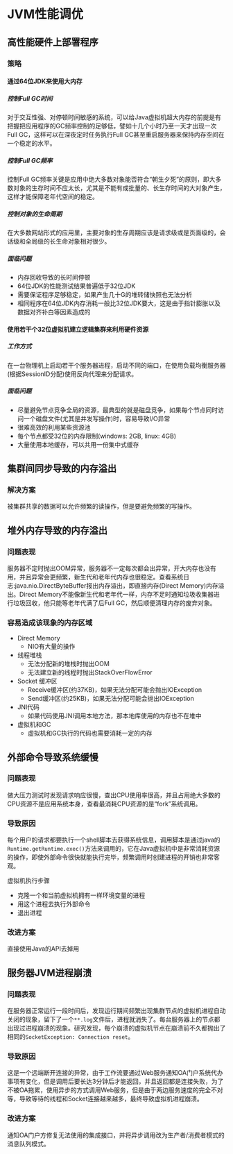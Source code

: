 # JVM性能调优

## 高性能硬件上部署程序

### 策略

#### 通过64位JDK来使用大内存

##### 控制Full GC时间

对于交互性强、对停顿时间敏感的系统，可以给Java虚拟机超大内存的前提是有把握把应用程序的GC频率控制的足够低，譬如十几个小时乃至一天才出现一次Full GC，这样可以在深夜定时任务执行Full GC甚至重启服务器来保持内存空间在一个稳定的水平。

##### 控制Full GC频率

控制Full GC频率关键是应用中绝大多数对象能否符合“朝生夕死”的原则，即大多数对象的生存时间不应太长，尤其是不能有成批量的、长生存时间的大对象产生，这样才能保障老年代空间的稳定。

##### 控制对象的生命周期

在大多数网站形式的应用里，主要对象的生存周期应该是请求级或是页面级的，会话级和全局级的长生命对象相对很少。

##### 面临问题

* 内存回收导致的长时间停顿
* 64位JDK的性能测试结果普遍低于32位JDK
* 需要保证程序足够稳定，如果产生几十G的堆转储快照也无法分析
* 相同程序在64位JDK内存消耗一般比32位JDK要大，这是由于指针膨胀以及数据对齐补白等因素造成的

#### 使用若干个32位虚拟机建立逻辑集群来利用硬件资源

##### 工作方式

在一台物理机上启动若干个服务器进程，启动不同的端口，在使用负载均衡服务器(根据SessionID分配)使用反向代理来分配请求。

##### 面临问题

* 尽量避免节点竞争全局的资源，最典型的就是磁盘竞争，如果每个节点同时访问一个磁盘文件(尤其是并发写操作)时，容易导致I/O异常
* 很难高效的利用某些资源池
* 每个节点都受32位的内存限制(windows: 2GB, linux: 4GB)
* 大量使用本地缓存，可以共用一份集中式缓存



## 集群间同步导致的内存溢出

### 解决方案

被集群共享的数据可以允许频繁的读操作，但是要避免频繁的写操作。



## 堆外内存导致的内存溢出

### 问题表现

服务器不定时抛出OOM异常，服务器不一定每次都会出异常，开大内存也没有用，并且异常会更频繁，新生代和老年代内存也很稳定。查看系统日志:java.nio.DirectByteBuffer报出内存溢出，即直接内存(Direct Memory)内存溢出。Direct Memory不能像新生代和老年代一样，内存不足时通知垃圾收集器进行垃圾回收，他只能等老年代满了后Full GC，然后顺便清理内存的废弃对象。

### 容易造成该现象的内存区域

* Direct Memory
  * NIO有大量的操作
* 线程堆栈
  * 无法分配新的堆栈时抛出OOM
  * 无法建立新的线程时抛出StackOverFlowError
* Socket 缓冲区
  * Receive缓冲区(约37KB)，如果无法分配可能会抛出IOException
  * Send缓冲区(约25KB)，如果无法分配可能会抛出IOException
* JNI代码
  * 如果代码使用JNI调用本地方法，那本地库使用的内存也不在堆中
* 虚拟机和GC
  * 虚拟机和GC执行的代码也需要消耗一定的内存



## 外部命令导致系统缓慢

### 问题表现

做大压力测试时发现请求响应很慢，查出CPU使用率很高，并且占用绝大多数的CPU资源不是应用系统本身，查看最消耗CPU资源的是“fork”系统调用。

### 导致原因

每个用户的请求都要执行一个shell脚本去获得系统信息，调用脚本是通过java的`Runtime.getRuntime.exec()`方法来调用的，它在Java虚拟机中是非常消耗资源的操作，即使外部命令很快就能执行完毕，频繁调用时创建进程的开销也非常客观。

虚拟机执行步骤

* 克隆一个和当前虚拟机拥有一样环境变量的进程
* 用这个进程去执行外部命令
* 退出进程

### 改进方案

直接使用Java的API去掉用



## 服务器JVM进程崩溃

### 问题表现

在服务器正常运行一段时间后，发现运行期间频繁出现集群节点的虚拟机进程自动关闭的现象，留下了一个`**.log`文件后，进程就消失了。每台服务器上的节点都出现过进程崩溃的现象。研究发现，每个崩溃的虚拟机节点在崩溃前不久都抛出了相同的`SocketException: Connection reset`。

### 导致原因

这是一个远端断开连接的异常，由于工作流要通过Web服务通知OA门户系统代办事项有变化，但是调用后要长达3分钟后才能返回，并且返回都是连接失败，为了不被OA拖累，使用异步的方式调用Web服务，但是由于两边服务速度的完全不对等，导致等待的线程和Socket连接越来越多，最终导致虚拟机进程崩溃。

### 改进方案

通知OA门户方修复无法使用的集成接口，并将异步调用改为生产者/消费者模式的消息队列模式。











